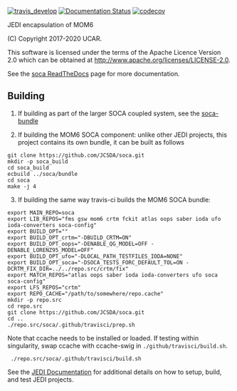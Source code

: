 [![travis_develop](https://travis-ci.com/JCSDA/soca.svg?token=Vu1Csdj6JEdxNw6xXKz8&branch=develop)](http://travis-ci.com/JCSDA/soca)
[![Documentation Status](https://readthedocs.com/projects/jointcenterforsatellitedataassimilation-soca/badge/?version=develop)](https://jointcenterforsatellitedataassimilation-soca.readthedocs-hosted.com/en/develop/?badge=develop)
[![codecov](https://codecov.io/gh/JCSDA/soca/branch/develop/graph/badge.svg?token=uFJ62a68D7)](https://codecov.io/gh/JCSDA/soca)

JEDI encapsulation of MOM6  

(C) Copyright 2017-2020 UCAR.

This software is licensed under the terms of the Apache Licence Version 2.0 which can be obtained at http://www.apache.org/licenses/LICENSE-2.0.

See the [soca ReadTheDocs](https://jointcenterforsatellitedataassimilation-soca.readthedocs-hosted.com/en/latest/?badge=latest) page for more documentation.

## Building

1. If building as part of the larger SOCA coupled system, see the [soca-bundle](https://github.com/JCSDA/soca-bundle)

2. If building the MOM6 SOCA component: unlike other JEDI projects, this project contains its own bundle, it can be built as follows
```
git clone https://github.com/JCSDA/soca.git
mkdir -p soca_build
cd soca_build
ecbuild ../soca/bundle
cd soca
make -j 4
```

3. If building the same way travis-ci builds the MOM6 SOCA bundle:
```
export MAIN_REPO=soca
export LIB_REPOS="fms gsw mom6 crtm fckit atlas oops saber ioda ufo ioda-converters soca-config"
export BUILD_OPT=""
export BUILD_OPT_crtm="-DBUILD_CRTM=ON"
export BUILD_OPT_oops="-DENABLE_QG_MODEL=OFF -DENABLE_LORENZ95_MODEL=OFF"
export BUILD_OPT_ufo="-DLOCAL_PATH_TESTFILES_IODA=NONE"
export BUILD_OPT_soca="-DSOCA_TESTS_FORC_DEFAULT_TOL=ON -DCRTM_FIX_DIR=../../repo.src/crtm/fix"
export MATCH_REPOS="atlas oops saber ioda ioda-converters ufo soca soca-config"
export LFS_REPOS="crtm"
export REPO_CACHE="/path/to/somewhere/repo.cache"
mkdir -p repo.src
cd repo.src
git clone https://github.com/JCSDA/soca.git
cd ..
./repo.src/soca/.github/travisci/prep.sh
```
Note that ccache needs to be installed or loaded. If testing within singularity, swap ccache with ccache-swig in `./github/travisci/build.sh`.
```
 ./repo.src/soca/.github/travisci/build.sh
```

See the [JEDI Documentation](https://jointcenterforsatellitedataassimilation-jedi-docs.readthedocs-hosted.com/en/latest/) for additional details on how to setup, build, and test JEDI projects.
